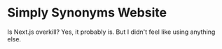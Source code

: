 # Simply Synonyms Website

Is Next.js overkill? Yes, it probably is. But I didn't feel like using anything else.
